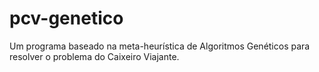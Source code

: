 # pcv-genetico
Um programa baseado na meta-heurística de Algoritmos Genéticos para resolver o problema do Caixeiro Viajante.
